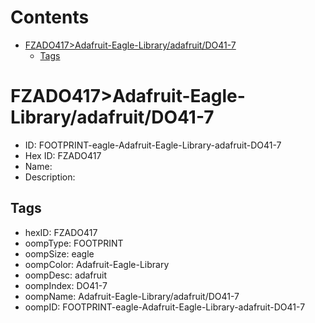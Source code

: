 



Contents
========

* [FZADO417>Adafruit-Eagle-Library/adafruit/DO41-7](#fzado417adafruit-eagle-libraryadafruitdo41-7)
	* [Tags](#tags)

# FZADO417>Adafruit-Eagle-Library/adafruit/DO41-7

- ID: FOOTPRINT-eagle-Adafruit-Eagle-Library-adafruit-DO41-7
- Hex ID: FZADO417
- Name: 
- Description: 

## Tags

- hexID: FZADO417
- oompType: FOOTPRINT
- oompSize: eagle
- oompColor: Adafruit-Eagle-Library
- oompDesc: adafruit
- oompIndex: DO41-7
- oompName: Adafruit-Eagle-Library/adafruit/DO41-7
- oompID: FOOTPRINT-eagle-Adafruit-Eagle-Library-adafruit-DO41-7
